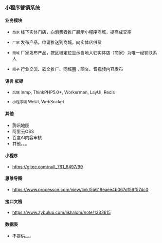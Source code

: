 ### 小程序营销系统

#### 业务模块
- `商家` 线下实体门店，向消费者推广展示小程序商城，提高成交率

- `厂家` 发布产品，申请推送到商城，向实体店供货


- `商城` 厂家发布产品，按区域定位显示当地入驻实体店（商家）为唯一经销联系人


- `圈子` 行业交流、软文推广、同城圈；图文、音视频内容发布


#### 语言 框架

- `后端` lnmp, ThinkPHP5.0+, Workerman, LayUI, Redis

- `小程序端` WeUI, WebSocket

#### 其他

- 腾讯地图
- 阿里云OSS
- 百度AI内容审核
- 其他。。。

#### 小程序 
- https://gitee.com/null_761_8497/99

#### 思维导图 
- https://www.processon.com/view/link/5b618eaee4b067df59f57dc0

#### 接口文档 
- https://www.zybuluo.com/lishalom/note/1333615

#### 数据表 
- 不提供。。。



